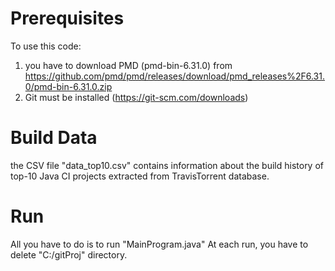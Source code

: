 # Prerequisites
To use this code:
1.  you have to download PMD (pmd-bin-6.31.0) from https://github.com/pmd/pmd/releases/download/pmd_releases%2F6.31.0/pmd-bin-6.31.0.zip
2. Git must be installed (https://git-scm.com/downloads)

# Build Data
the CSV file "data_top10.csv" contains information about the build history of top-10 Java CI projects extracted from TravisTorrent database.

# Run
All you have to do is to run "MainProgram.java"
At each run, you have to delete "C:/gitProj" directory.


